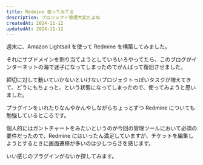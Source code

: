 ```yaml
---
title: Redmine 使ってみてる
description: プロジェクト管理大変だよね
createdAt: 2024-11-12
updatedAt: 2024-11-12
---
```


週末に、Amazon Lightsail を使って Redmine を構築してみました。

それにサブドメインを割り当てようとしていろいろやってたら、このブログがインターネットの海で迷子になってしまったのでがんばって復旧させました。

締切に対して動いていかないといけないプロジェクトっぽいタスクが増えてきて、どうにもちょっと、という状態になってしまったので、使ってみようと思いました。

プラグインをいれたりなんやかんやしながらちょっとずつ Redmine についても勉強しているところです。

個人的にはガントチャートをみたいというのが今回の管理ツールにおいて必須の要件だったので、Redmine にはいったん満足していますが、チケットを編集しようとするときに画面遷移が多いのは少しつらさを感じます。

いい感じのプラグインがないか探してみます。
